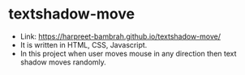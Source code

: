 # textshadow-move
* Link: https://harpreet-bambrah.github.io/textshadow-move/
* It is written in HTML, CSS, Javascript.
* In this project when user moves mouse in any direction then text shadow moves randomly. 
